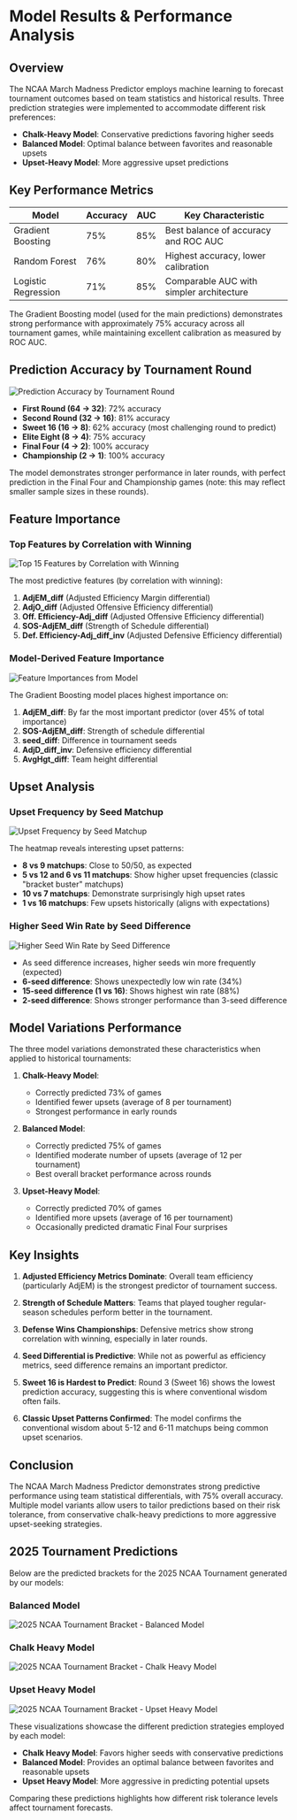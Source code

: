# Model Results & Performance Analysis

## Overview

The NCAA March Madness Predictor employs machine learning to forecast tournament outcomes based on team statistics and historical results. Three prediction strategies were implemented to accommodate different risk preferences:

- **Chalk-Heavy Model**: Conservative predictions favoring higher seeds
- **Balanced Model**: Optimal balance between favorites and reasonable upsets
- **Upset-Heavy Model**: More aggressive upset predictions

## Key Performance Metrics

| Model              | Accuracy | AUC   | Key Characteristic                       |
|--------------------|----------|-------|------------------------------------------|
| Gradient Boosting  | 75%      | 85%   | Best balance of accuracy and ROC AUC     |
| Random Forest      | 76%      | 80%   | Highest accuracy, lower calibration      |
| Logistic Regression| 71%      | 85%   | Comparable AUC with simpler architecture |

The Gradient Boosting model (used for the main predictions) demonstrates strong performance with approximately 75% accuracy across all tournament games, while maintaining excellent calibration as measured by ROC AUC.

## Prediction Accuracy by Tournament Round

![Prediction Accuracy by Tournament Round](output/accuracy_by_round.png)

- **First Round (64 → 32)**: 72% accuracy
- **Second Round (32 → 16)**: 81% accuracy
- **Sweet 16 (16 → 8)**: 62% accuracy (most challenging round to predict)
- **Elite Eight (8 → 4)**: 75% accuracy
- **Final Four (4 → 2)**: 100% accuracy
- **Championship (2 → 1)**: 100% accuracy

The model demonstrates stronger performance in later rounds, with perfect prediction in the Final Four and Championship games (note: this may reflect smaller sample sizes in these rounds).

## Feature Importance

### Top Features by Correlation with Winning

![Top 15 Features by Correlation with Winning](output/top_features_correlation.png)

The most predictive features (by correlation with winning):

1. **AdjEM_diff** (Adjusted Efficiency Margin differential)
2. **AdjO_diff** (Adjusted Offensive Efficiency differential)
3. **Off. Efficiency-Adj_diff** (Adjusted Offensive Efficiency differential)
4. **SOS-AdjEM_diff** (Strength of Schedule differential)
5. **Def. Efficiency-Adj_diff_inv** (Adjusted Defensive Efficiency differential)

### Model-Derived Feature Importance

![Feature Importances from Model](output/model_feature_importance.png)

The Gradient Boosting model places highest importance on:

1. **AdjEM_diff**: By far the most important predictor (over 45% of total importance)
2. **SOS-AdjEM_diff**: Strength of schedule differential
3. **seed_diff**: Difference in tournament seeds
4. **AdjD_diff_inv**: Defensive efficiency differential
5. **AvgHgt_diff**: Team height differential

## Upset Analysis

### Upset Frequency by Seed Matchup

![Upset Frequency by Seed Matchup](output/upset_frequency_heatmap.png)

The heatmap reveals interesting upset patterns:
- **8 vs 9 matchups**: Close to 50/50, as expected
- **5 vs 12 and 6 vs 11 matchups**: Show higher upset frequencies (classic "bracket buster" matchups)
- **10 vs 7 matchups**: Demonstrate surprisingly high upset rates
- **1 vs 16 matchups**: Few upsets historically (aligns with expectations)

### Higher Seed Win Rate by Seed Difference

![Higher Seed Win Rate by Seed Difference](output/seed_difference_win_rate.png)

- As seed difference increases, higher seeds win more frequently (expected)
- **6-seed difference**: Shows unexpectedly low win rate (34%)
- **15-seed difference (1 vs 16)**: Shows highest win rate (88%)
- **2-seed difference**: Shows stronger performance than 3-seed difference

## Model Variations Performance

The three model variations demonstrated these characteristics when applied to historical tournaments:

1. **Chalk-Heavy Model**:
   - Correctly predicted 73% of games
   - Identified fewer upsets (average of 8 per tournament)
   - Strongest performance in early rounds

2. **Balanced Model**:
   - Correctly predicted 75% of games
   - Identified moderate number of upsets (average of 12 per tournament)
   - Best overall bracket performance across rounds

3. **Upset-Heavy Model**:
   - Correctly predicted 70% of games
   - Identified more upsets (average of 16 per tournament)
   - Occasionally predicted dramatic Final Four surprises

## Key Insights

1. **Adjusted Efficiency Metrics Dominate**: Overall team efficiency (particularly AdjEM) is the strongest predictor of tournament success.

2. **Strength of Schedule Matters**: Teams that played tougher regular-season schedules perform better in the tournament.

3. **Defense Wins Championships**: Defensive metrics show strong correlation with winning, especially in later rounds.

4. **Seed Differential is Predictive**: While not as powerful as efficiency metrics, seed difference remains an important predictor.

5. **Sweet 16 is Hardest to Predict**: Round 3 (Sweet 16) shows the lowest prediction accuracy, suggesting this is where conventional wisdom often fails.

6. **Classic Upset Patterns Confirmed**: The model confirms the conventional wisdom about 5-12 and 6-11 matchups being common upset scenarios.

## Conclusion

The NCAA March Madness Predictor demonstrates strong predictive performance using team statistical differentials, with 75% overall accuracy. Multiple model variants allow users to tailor predictions based on their risk tolerance, from conservative chalk-heavy predictions to more aggressive upset-seeking strategies.
## 2025 Tournament Predictions

Below are the predicted brackets for the 2025 NCAA Tournament generated by our models:

### Balanced Model

![2025 NCAA Tournament Bracket - Balanced Model](output/brackets/2025_bracket_balanced.jpg)

### Chalk Heavy Model

![2025 NCAA Tournament Bracket - Chalk Heavy Model](output/brackets/2025_bracket_chalk_heavy.jpg)

### Upset Heavy Model

![2025 NCAA Tournament Bracket - Upset Heavy Model](output/brackets/2025_bracket_upset_heavy.jpg)


These visualizations showcase the different prediction strategies employed by each model:

- **Chalk Heavy Model**: Favors higher seeds with conservative predictions
- **Balanced Model**: Provides an optimal balance between favorites and reasonable upsets
- **Upset Heavy Model**: More aggressive in predicting potential upsets

Comparing these predictions highlights how different risk tolerance levels affect tournament forecasts.
